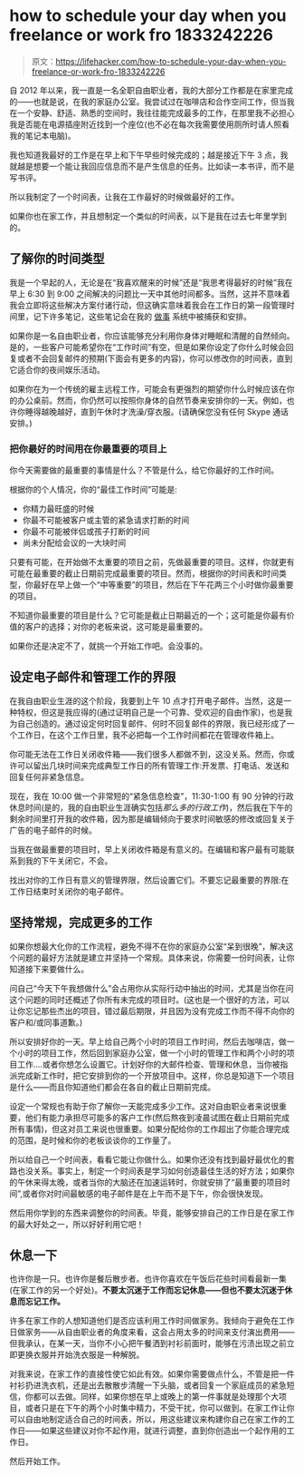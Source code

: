 # how to schedule your day when you freelance or work fro 1833242226

> 原文：<https://lifehacker.com/how-to-schedule-your-day-when-you-freelance-or-work-fro-1833242226>

自 2012 年以来，我一直是一名全职自由职业者，我的大部分工作都是在家里完成的——也就是说，在我的家庭办公室。我尝试过在咖啡店和合作空间工作，但当我在一个安静、舒适、熟悉的空间时，我往往能完成最多的工作，在那里我不必担心我是否能在电源插座附近找到一个座位(也不必在每次我需要使用厕所时请人照看我的笔记本电脑)。

我也知道我最好的工作是在早上和下午早些时候完成的；越是接近下午 3 点，我就越是想要一个能让我回应信息而不是产生信息的任务。比如读一本书评，而不是写书评。



所以我制定了一个时间表，让我在工作最好的时候做最好的工作。

如果你也在家工作，并且想制定一个类似的时间表，以下是我在过去七年里学到的。

## 了解你的时间类型

我是一个早起的人，无论是在“我喜欢醒来的时候”还是“我思考得最好的时候”我在早上 6:30 到 9:00 之间解决的问题比一天中其他时间都多。当然，这并不意味着我会立即将这些解决方案付诸行动，但这确实意味着我会在工作日的第一段管理时间里，记下许多笔记，这些笔记会在我的 [做事](https://lifehacker.com/tag/gtd) 系统中被捕获和安排。



如果你是一名自由职业者，你应该能够充分利用你身体对睡眠和清醒的自然倾向。是的，一些客户可能希望你在“工作时间”有空，但是如果你设定了你什么时候会回复或者不会回复邮件的预期(下面会有更多的内容)，你可以修改你的时间表，直到它适合你的夜间娱乐活动。

如果你在为一个传统的雇主远程工作，可能会有更强烈的期望你什么时候应该在你的办公桌前。然而，你仍然可以按照你身体的自然节奏来安排你的一天。例如，也许你睡得越晚越好，直到午休时才洗澡/穿衣服。(请确保您没有任何 Skype 通话安排。)

### 把你最好的时间用在你最重要的项目上

你今天需要做的最重要的事情是什么？不管是什么，给它你最好的工作时间。

根据你的个人情况，你的“最佳工作时间”可能是:



*   你精力最旺盛的时候
*   你最不可能被客户或主管的紧急请求打断的时间
*   你最不可能被伴侣或孩子打断的时间
*   尚未分配给会议的一大块时间

只要有可能，在开始做不太重要的项目之前，先做最重要的项目。这样，你就更有可能在最重要的截止日期前完成最重要的项目。然而，根据你的时间表和时间类型，你最好在早上做一个“中等重要”的项目，然后在下午花两三个小时做你最重要的项目。

不知道你最重要的项目是什么？它可能是截止日期最近的一个；这可能是你最有价值的客户的选择；对你的老板来说，这可能是最重要的。

如果你还是决定不了，就挑一个开始工作吧。会没事的。



## 设定电子邮件和管理工作的界限

在我自由职业生涯的这个阶段，我要到上午 10 点才打开电子邮件。当然，这是一种特权，但这是我应得的(通过证明自己是一个可靠、受欢迎的自由作家)，也是我为自己创造的。通过设定何时回复邮件、何时不回复邮件的界限，我已经形成了一个工作日，在这个工作日里，我不必把每一个工作时间都花在管理收件箱上。

你可能无法在工作日关闭收件箱——我们很多人都做不到，这没关系。然而，你或许可以留出几块时间来完成典型工作日的所有管理工作:开发票、打电话、发送和回复任何非紧急信息。

现在，我在 10:00 做一个非常短的“紧急信息检查”，11:30-1:00 有 90 分钟的行政休息时间(是的，我的自由职业生涯确实包括*那么多的行政工作*)，然后我在下午的剩余时间里打开我的收件箱，因为那是编辑倾向于要求时间敏感的修改或回复关于广告的电子邮件的时候。

当我在做最重要的项目时，早上关闭收件箱是有意义的。在编辑和客户最有可能联系到我的下午关闭它，不会。



找出对你的工作日有意义的管理界限，然后设置它们。不要忘记最重要的界限:在工作日结束时关闭你的电子邮件。

## 坚持常规，完成更多的工作

如果你想最大化你的工作流程，避免不得不在你的家庭办公室“呆到很晚”，解决这个问题的最好方法就是建立并坚持一个常规。具体来说，你需要一份时间表，让你知道接下来要做什么。

问自己“今天下午我想做什么”会占用你从实际行动中抽出的时间，尤其是当你在问这个问题的同时还概述了你所有未完成的项目时。(这也是一个很好的方法，可以让你忘记那些杰出的项目，错过最后期限，并且因为没有完成工作而不得不向你的客户和/或同事道歉。)



所以安排好你的一天。早上给自己两个小时的项目工作时间，然后去咖啡店，做一个小时的项目工作，然后回到家庭办公室，做一个小时的管理工作和两个小时的项目工作....或者你想怎么设置它。计划好你的大邮件检查、管理和休息，当你被指派完成新工作时，把它安排到你的一个开放项目中。这样，你总是知道下一个项目是什么——而且你知道他们都会在各自的截止日期前完成。

设定一个常规也有助于你了解你一天能完成多少工作。这对自由职业者来说很重要，他们有能力承担尽可能多的客户工作(然后熬夜到凌晨试图在截止日期前完成所有事情)，但这对员工来说也很重要。如果分配给你的工作超出了你能合理完成的范围，是时候和你的老板谈谈你的工作量了。

所以给自己一个时间表，看看它能让你做什么。如果你还没有找到最好最优化的套路也没关系。事实上，制定一个时间表是学习如何创造最佳生活的好方法；如果你的午休来得太晚，或者当你的大脑还在加速运转时，你就安排了“最重要的项目时间”,或者你对时间最敏感的电子邮件是在上午而不是下午，你会很快发现。



然后用你学到的东西来调整你的时间表。毕竟，能够安排自己的工作日是在家工作的最大好处之一，所以好好利用它吧！

## 休息一下

也许你是一只。也许你是餐后散步者。也许你喜欢在午饭后花些时间看最新一集(在家工作的另一个好处)。**不要太沉迷于工作而忘记休息——但也不要太沉迷于休息而忘记工作。**

许多在家工作的人想知道他们是否应该利用工作时间做家务。我倾向于避免在工作日做家务——从自由职业者的角度来看，这会占用太多的时间来支付演出费用——但我承认，在某一天，当你不小心把午餐洒到衬衫前面时，能够在污渍出现之前立即更换衣服并开始洗衣服是一种解脱。



对我来说，在家工作的直接性使它如此有效。如果你需要做点什么，不管是把一件衬衫扔进洗衣机，还是出去散散步清醒一下头脑，或者回复一个家庭成员的紧急短信，你都可以去做。同样，如果你想在早上或晚上的第一件事就是处理那个大项目，或者只是在下午的两个小时集中精力，不受干扰，你可以做到。在家工作让你可以自由地制定适合自己的时间表，所以，用这些建议来构建你自己在家工作的工作日——如果这些建议对你不起作用，就进行调整，直到你创造出一个起作用的工作日。

然后开始工作。